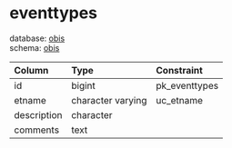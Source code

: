 # eventtypes
database: [obis](../)  
schema: [obis](obis)  

|Column|Type|Constraint|
|:---|:---|:---|
|id|bigint|pk_eventtypes |
|etname|character varying|uc_etname |
|description|character||
|comments|text||
